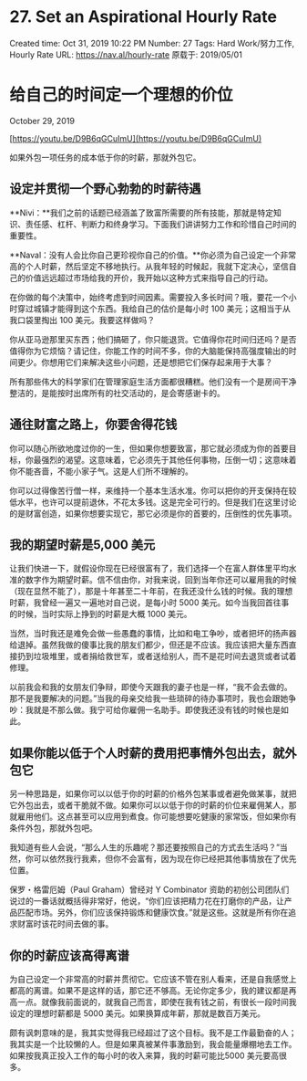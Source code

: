 # 27. Set an Aspirational Hourly Rate

Created time: Oct 31, 2019 10:22 PM
Number: 27
Tags: Hard Work/努力工作, Hourly Rate
URL: https://nav.al/hourly-rate
原载于: 2019/05/01

# **给自己的时间定一个理想的价位**

October 29, 2019

[https://youtu.be/D9B6qGCuImU](https://youtu.be/D9B6qGCuImU)

如果外包一项任务的成本低于你的时薪，那就外包它。

## **设定并贯彻一个野心勃勃的时薪待遇**

**Nivi：**我们之前的话题已经涵盖了致富所需要的所有技能，那就是特定知识、责任感、杠杆、判断力和终身学习。下面我们讲讲努力工作和珍惜自己时间的重要性。

**Naval：没有人会比你自己更珍视你自己的价值。**你必须为自己设定一个非常高的个人时薪，然后坚定不移地执行。从我年轻的时候起，我就下定决心，坚信自己的价值远远超过市场给我的开价，我开始以这种方式来指导自己的行动。

在你做的每个决策中，始终考虑到时间因素。需要投入多长时间？哦，要花一个小时穿过城镇才能得到这个东西。我给自己的估价是每小时 100 美元；这相当于从我口袋里掏出 100 美元。我要这样做吗？

你从亚马逊那里买东西；他们搞砸了，你只能退货。它值得你花时间归还吗？是否值得你为它烦恼？请记住，你能工作的时间不多，你的大脑能保持高强度输出的时间更少。你想用它们来解决这些小问题，还是想把它们保存起来用于大事？

所有那些伟大的科学家们在管理家庭生活方面都很糟糕。他们没有一个是房间干净整洁的，是能按时出席所有的社交活动的，是会寄感谢卡的。

## **通往财富之路上，你要舍得花钱**

你可以随心所欲地度过你的一生，但如果你想要致富，那它就必须成为你的首要目标，你最强烈的渴望。这意味着，它必须先于其他任何事物，压倒一切；这意味着你不能吝啬，不能小家子气。这是人们所不理解的。

你可以过得像苦行僧一样，来维持一个基本生活水准。你可以把你的开支保持在较低水平，也许可以提前退休，不花太多钱。这是完全可行的。但是我们在这里讨论的是财富创造，如果你想要实现它，那它必须是你的首要的，压倒性的优先事项。

## **我的期望时薪是5,000 美元**

让我们快进一下，就假设你现在已经很富有了，我们选择一个在富人群体里平均水准的数字作为期望时薪。信不信由你，对我来说，回到当年你还可以雇用我的时候（现在显然不能了），那是十年甚至二十年前，在我还没什么钱的时候。我的理想时薪，我曾经一遍又一遍地对自己说，是每小时 5000 美元。如今当我回首往事的时候，当时实际上挣到的时薪是大概 1000 美元。

当然，当时我还是难免会做一些愚蠢的事情，比如和电工争吵，或者把坏的扬声器给退掉。虽然我做的傻事比我的朋友们都少，但还是不应该。我应该把大量东西直接扔到垃圾堆里，或者捐给救世军，或者送给别人，而不是花时间去退货或者试着修理。

以前我会和我的女朋友们争辩，即使今天跟我的妻子也是一样，“我不会去做的。那不是我要解决的问题。”当我的母亲交给我一些琐碎的待办事项时，我也会跟她争吵：我就是不那么做。我宁可给你雇佣一名助手。即使我还没有钱的时候也是如此。

## **如果你能以低于个人时薪的费用把事情外包出去，就外包它**

另一种思路是，如果你可以以低于你的时薪的价格外包某事或者避免做某事，就把它外包出去，或者干脆就不做。如果你可以以低于你的时薪的价位来雇佣某人，那就雇用他们。这点甚至可以应用到煮食。你可能想要吃健康的家常饭，但如果你有条件外包，那就外包吧。

我知道有些人会说，“那么人生的乐趣呢？那还要按照自己的方式去生活吗？”当然，你可以依然我行我素，但你不会富有，因为现在你已经把其他事情放在了优先位置。

保罗・格雷厄姆（Paul Graham）曾经对 Y Combinator 资助的初创公司团队们说过的一番话就概括得非常好，他说，“你们应该把精力花在打磨你的产品，让产品匹配市场。另外，你们应该保持锻炼和健康饮食。”就是这些。这就是所有你在追求财富时该花时间去做的事。

## **你的时薪应该高得离谱**

为自己设定一个非常高的时薪并贯彻它。它应该不管在别人看来，还是自我感觉上都高的离谱。如果不是这样的话，那它还不够高。无论你定多少，我的建议都是再高一点。就像我前面说的，就我自己而言，即使在我有钱之前，有很长一段时间我设定的理想时薪都是 5000 美元。如果换算成年薪，那就是数百万美元。

颇有讽刺意味的是，我其实觉得我已经超过了这个目标。我不是工作最勤奋的人；我其实是一个比较懒的人。但是如果真被某件事激励到，我会能量爆棚地去工作。如果按我真正投入工作的每小时的收入来算，我的时薪可能比5000 美元要高很多。